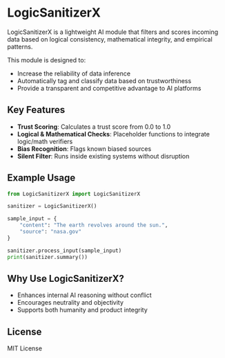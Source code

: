 # LogicSanitizerX

LogicSanitizerX is a lightweight AI module that filters and scores incoming data based on logical consistency, mathematical integrity, and empirical patterns.

This module is designed to:
- Increase the reliability of data inference
- Automatically tag and classify data based on trustworthiness
- Provide a transparent and competitive advantage to AI platforms

## Key Features
- **Trust Scoring**: Calculates a trust score from 0.0 to 1.0
- **Logical & Mathematical Checks**: Placeholder functions to integrate logic/math verifiers
- **Bias Recognition**: Flags known biased sources
- **Silent Filter**: Runs inside existing systems without disruption

## Example Usage

```python
from LogicSanitizerX import LogicSanitizerX

sanitizer = LogicSanitizerX()

sample_input = {
    "content": "The earth revolves around the sun.",
    "source": "nasa.gov"
}

sanitizer.process_input(sample_input)
print(sanitizer.summary())
```

## Why Use LogicSanitizerX?
- Enhances internal AI reasoning without conflict
- Encourages neutrality and objectivity
- Supports both humanity and product integrity

## License
MIT License
